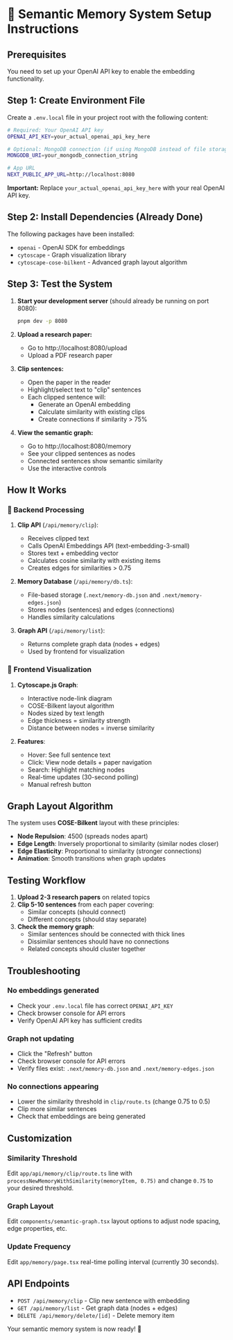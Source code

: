 # 🧠 Semantic Memory System Setup Instructions

## Prerequisites

You need to set up your OpenAI API key to enable the embedding functionality.

## Step 1: Create Environment File

Create a `.env.local` file in your project root with the following content:

```bash
# Required: Your OpenAI API key
OPENAI_API_KEY=your_actual_openai_api_key_here

# Optional: MongoDB connection (if using MongoDB instead of file storage)
MONGODB_URI=your_mongodb_connection_string

# App URL
NEXT_PUBLIC_APP_URL=http://localhost:8080
```

**Important:** Replace `your_actual_openai_api_key_here` with your real OpenAI API key.

## Step 2: Install Dependencies (Already Done)

The following packages have been installed:
- `openai` - OpenAI SDK for embeddings
- `cytoscape` - Graph visualization library
- `cytoscape-cose-bilkent` - Advanced graph layout algorithm

## Step 3: Test the System

1. **Start your development server** (should already be running on port 8080):
   ```bash
   pnpm dev -p 8080
   ```

2. **Upload a research paper:**
   - Go to http://localhost:8080/upload
   - Upload a PDF research paper

3. **Clip sentences:**
   - Open the paper in the reader
   - Highlight/select text to "clip" sentences
   - Each clipped sentence will:
     - Generate an OpenAI embedding
     - Calculate similarity with existing clips
     - Create connections if similarity > 75%

4. **View the semantic graph:**
   - Go to http://localhost:8080/memory
   - See your clipped sentences as nodes
   - Connected sentences show semantic similarity
   - Use the interactive controls

## How It Works

### 🔧 Backend Processing
1. **Clip API** (`/api/memory/clip`):
   - Receives clipped text
   - Calls OpenAI Embeddings API (text-embedding-3-small)
   - Stores text + embedding vector
   - Calculates cosine similarity with existing items
   - Creates edges for similarities > 0.75

2. **Memory Database** (`/api/memory/db.ts`):
   - File-based storage (`.next/memory-db.json` and `.next/memory-edges.json`)
   - Stores nodes (sentences) and edges (connections)
   - Handles similarity calculations

3. **Graph API** (`/api/memory/list`):
   - Returns complete graph data (nodes + edges)
   - Used by frontend for visualization

### 🎨 Frontend Visualization
1. **Cytoscape.js Graph**:
   - Interactive node-link diagram
   - COSE-Bilkent layout algorithm
   - Nodes sized by text length
   - Edge thickness = similarity strength
   - Distance between nodes = inverse similarity

2. **Features**:
   - Hover: See full sentence text
   - Click: View node details + paper navigation
   - Search: Highlight matching nodes
   - Real-time updates (30-second polling)
   - Manual refresh button

## Graph Layout Algorithm

The system uses **COSE-Bilkent** layout with these principles:
- **Node Repulsion**: 4500 (spreads nodes apart)
- **Edge Length**: Inversely proportional to similarity (similar nodes closer)
- **Edge Elasticity**: Proportional to similarity (stronger connections)
- **Animation**: Smooth transitions when graph updates

## Testing Workflow

1. **Upload 2-3 research papers** on related topics
2. **Clip 5-10 sentences** from each paper covering:
   - Similar concepts (should connect)
   - Different concepts (should stay separate)
3. **Check the memory graph**:
   - Similar sentences should be connected with thick lines
   - Dissimilar sentences should have no connections
   - Related concepts should cluster together

## Troubleshooting

### No embeddings generated
- Check your `.env.local` file has correct `OPENAI_API_KEY`
- Check browser console for API errors
- Verify OpenAI API key has sufficient credits

### Graph not updating
- Click the "Refresh" button
- Check browser console for API errors
- Verify files exist: `.next/memory-db.json` and `.next/memory-edges.json`

### No connections appearing
- Lower the similarity threshold in `clip/route.ts` (change 0.75 to 0.5)
- Clip more similar sentences
- Check that embeddings are being generated

## Customization

### Similarity Threshold
Edit `app/api/memory/clip/route.ts` line with `processNewMemoryWithSimilarity(memoryItem, 0.75)` and change `0.75` to your desired threshold.

### Graph Layout
Edit `components/semantic-graph.tsx` layout options to adjust node spacing, edge properties, etc.

### Update Frequency
Edit `app/memory/page.tsx` real-time polling interval (currently 30 seconds).

## API Endpoints

- `POST /api/memory/clip` - Clip new sentence with embedding
- `GET /api/memory/list` - Get graph data (nodes + edges)
- `DELETE /api/memory/delete/[id]` - Delete memory item

Your semantic memory system is now ready! 🚀 